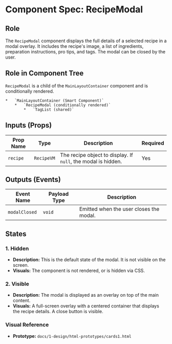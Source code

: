 # Component Spec: RecipeModal

## Role

The `RecipeModal` component displays the full details of a selected recipe in a modal overlay. It includes the recipe's image, a list of ingredients, preparation instructions, pro tips, and tags. The modal can be closed by the user.

## Role in Component Tree

`RecipeModal` is a child of the `MainLayoutContainer` component and is conditionally rendered.

```
*   `MainLayoutContainer (Smart Component)`
    *   `RecipeModal (conditionally rendered)`
        *   `TagList (shared)`
```

## Inputs (Props)

| Prop Name | Type       | Description                                                   | Required |
| --------- | ---------- | ------------------------------------------------------------- | -------- |
| `recipe`  | `RecipeVM` | The recipe object to display. If `null`, the modal is hidden. | Yes      |

## Outputs (Events)

| Event Name    | Payload Type | Description                             |
| ------------- | ------------ | --------------------------------------- |
| `modalClosed` | `void`       | Emitted when the user closes the modal. |

## States

### 1. Hidden

- **Description:** This is the default state of the modal. It is not visible on the screen.
- **Visuals:** The component is not rendered, or is hidden via CSS.

### 2. Visible

- **Description:** The modal is displayed as an overlay on top of the main content.
- **Visuals:** A full-screen overlay with a centered container that displays the recipe details. A close button is visible.

### Visual Reference

- **Prototype:** `docs/1-design/html-prototypes/cards1.html`
